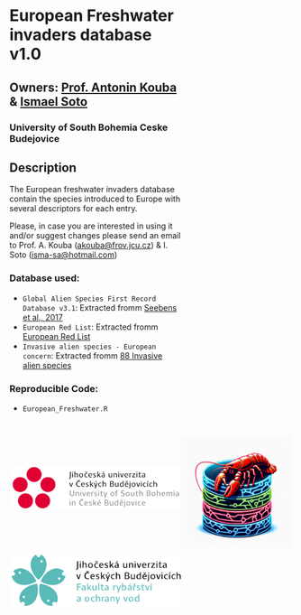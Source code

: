 <img align="right" src="icons/database.png" width="200" style="margin-top: 800px">

# European Freshwater invaders database v1.0
## Owners: <a href="https://www.jcu.cz/en/university/staff/person?identita=KOUBA_Antonin_32859">Prof. Antonin Kouba</a> & <a href="https://www.researchgate.net/profile/Ismael-Soto-4">Ismael Soto</a>

### University of South Bohemia Ceske Budejovice

## Description
The European freshwater invaders database contain the species introduced to Europe with several descriptors for each entry.

Please, in case you are interested in using it and/or suggest changes please send an email to Prof. A. Kouba (akouba@frov.jcu.cz) & I. Soto (isma-sa@hotmail.com)


### Database used:
- `Global Alien Species First Record Database v3.1`: Extracted fromm [Seebens et al., 2017](https://www.nature.com/articles/ncomms14435)
- `European Red List`: Extracted fromm [European Red List](https://www.eea.europa.eu/data-and-maps/data/european-red-lists-2/european-red-list/european-red-list-xls-files)    
- `Invasive alien species - European concern`: Extracted fromm [88 Invasive alien species](https://environment.ec.europa.eu/topics/nature-and-biodiversity/invasive-alien-species_en)


### Reproducible Code:
- <code>European_Freshwater.R</code>



<img align="right" src="icons/Logo_(with_name)_of_University_of_South_Bohemia.svg (2).png" width="300" style="margin-top: 80px">                                                                                    
 <img align="right" src="icons/descarga (2).png" width="300" style="margin-top: 80px">
